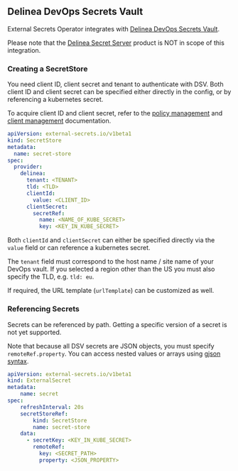 ## Delinea DevOps Secrets Vault

External Secrets Operator integrates with [Delinea DevOps Secrets Vault](https://docs.delinea.com/online-help/products/devops-secrets-vault/current).

Please note that the [Delinea Secret Server](https://delinea.com/products/secret-server) product is NOT in scope of this integration.

### Creating a SecretStore

You need client ID, client secret and tenant to authenticate with DSV.
Both client ID and client secret can be specified either directly in the config, or by referencing a kubernetes secret.

To acquire client ID and client secret, refer to the  [policy management](https://docs.delinea.com/dsv/current/tutorials/policy.md) and [client management](https://docs.delinea.com/dsv/current/usage/cli-ref/client.md) documentation.

```yaml
apiVersion: external-secrets.io/v1beta1
kind: SecretStore
metadata:
  name: secret-store
spec:
  provider:
    delinea:
      tenant: <TENANT>
      tld: <TLD>
      clientId:
        value: <CLIENT_ID>
      clientSecret:
        secretRef:
          name: <NAME_OF_KUBE_SECRET>
          key: <KEY_IN_KUBE_SECRET>
```

Both `clientId` and `clientSecret` can either be specified directly via the `value` field or can reference a kubernetes secret.

The `tenant` field must correspond to the host name / site name of your DevOps vault. If you selected a region other than the US you must also specify the TLD, e.g. `tld: eu`.

If required, the URL template (`urlTemplate`) can be customized as well.

### Referencing Secrets

Secrets can be referenced by path. Getting a specific version of a secret is not yet supported.

Note that because all DSV secrets are JSON objects, you must specify `remoteRef.property`. You can access nested values or arrays using [gjson syntax](https://github.com/tidwall/gjson/blob/master/SYNTAX.md).

```yaml
apiVersion: external-secrets.io/v1beta1
kind: ExternalSecret
metadata:
    name: secret
spec:
    refreshInterval: 20s
    secretStoreRef:
        kind: SecretStore
        name: secret-store
    data:
      - secretKey: <KEY_IN_KUBE_SECRET>
        remoteRef:
          key: <SECRET_PATH>
          property: <JSON_PROPERTY>
```
